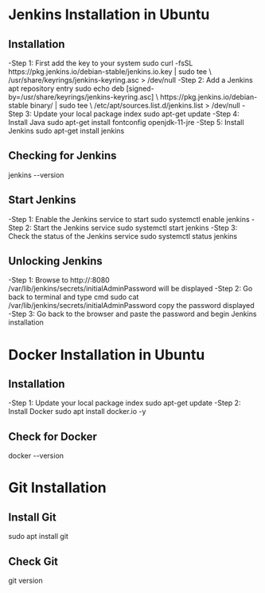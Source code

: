 <h1> Jenkins Installation in Ubuntu </h1>
<h2> Installation </h2>
-Step 1: First add the key to your system
   sudo curl -fsSL https://pkg.jenkins.io/debian-stable/jenkins.io.key | sudo tee \
    /usr/share/keyrings/jenkins-keyring.asc > /dev/null
-Step 2: Add a Jenkins apt repository entry
   sudo echo deb [signed-by=/usr/share/keyrings/jenkins-keyring.asc] \
   https://pkg.jenkins.io/debian-stable binary/ | sudo tee \
   /etc/apt/sources.list.d/jenkins.list > /dev/null
-Step 3: Update your local package index
   sudo apt-get update
-Step 4: Install Java
   sudo apt-get install fontconfig openjdk-11-jre
-Step 5: Install Jenkins
   sudo apt-get install jenkins
   
<h2> Checking for Jenkins </h2>
   jenkins --version
   
<h2>Start Jenkins</h2>
-Step 1: Enable the Jenkins service to start
   sudo systemctl enable jenkins
-Step 2: Start the Jenkins service
   sudo systemctl start jenkins
-Step 3: Check the status of the Jenkins service
   sudo systemctl status jenkins
   
<h2> Unlocking Jenkins </h2>
-Step 1: Browse to http://<localhost>:8080
   /var/lib/jenkins/secrets/initialAdminPassword
   will be displayed
-Step 2: Go back to terminal and type cmd
   sudo cat /var/lib/jenkins/secrets/initialAdminPassword
   copy the password displayed
-Step 3: Go back to the browser and paste the password
   and begin Jenkins installation
   
<h1> Docker Installation in Ubuntu </h1>

<h2> Installation </h2>
-Step 1: Update your local package index
   sudo apt-get update
-Step 2: Install Docker
   sudo apt install docker.io -y
   
<h2> Check for Docker </h2>
   docker --version

  
<h1> Git Installation </h1>
<h2> Install Git </h2> 
   sudo apt install git
<h2> Check Git </h2>
   git version
  
